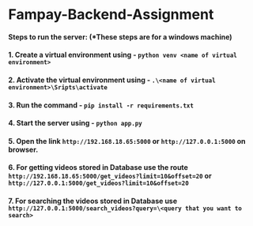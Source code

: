 # Fampay-Backend-Assignment

#### Steps to run the server: (*These steps are for a windows machine)
#### 1. Create a virtual environment using - ```python venv <name of virtual environment>```
#### 2. Activate the virtual environment using - ```.\<name of virtual environment>\Sripts\activate```
#### 3. Run the command - ```pip install -r requirements.txt```
#### 4. Start the server using - ```python app.py```
#### 5. Open the link ```http://192.168.18.65:5000``` or ```http://127.0.0.1:5000``` on browser.
#### 6. For getting videos stored in Database use the route ```http://192.168.18.65:5000/get_videos?limit=10&offset=20``` or ```http://127.0.0.1:5000/get_videos?limit=10&offset=20```
#### 7. For searching the videos stored in Database use ```http://127.0.0.1:5000/search_videos?query=\<query that you want to search>```